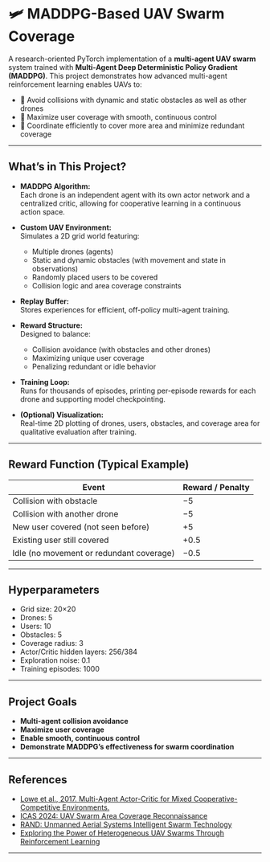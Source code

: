 # 🛩️ MADDPG-Based UAV Swarm Coverage

A research-oriented PyTorch implementation of a **multi-agent UAV swarm** system trained with **Multi-Agent Deep Deterministic Policy Gradient (MADDPG)**. This project demonstrates how advanced multi-agent reinforcement learning enables UAVs to:

- 🚫 Avoid collisions with dynamic and static obstacles as well as other drones
- 📡 Maximize user coverage with smooth, continuous control
- 🤖 Coordinate efficiently to cover more area and minimize redundant coverage

---

## What’s in This Project?

- **MADDPG Algorithm:**  
  Each drone is an independent agent with its own actor network and a centralized critic, allowing for cooperative learning in a continuous action space.

- **Custom UAV Environment:**  
  Simulates a 2D grid world featuring:
  - Multiple drones (agents)
  - Static and dynamic obstacles (with movement and state in observations)
  - Randomly placed users to be covered
  - Collision logic and area coverage constraints

- **Replay Buffer:**  
  Stores experiences for efficient, off-policy multi-agent training.

- **Reward Structure:**  
  Designed to balance:
  - Collision avoidance (with obstacles and other drones)
  - Maximizing unique user coverage
  - Penalizing redundant or idle behavior

- **Training Loop:**  
  Runs for thousands of episodes, printing per-episode rewards for each drone and supporting model checkpointing.

- **(Optional) Visualization:**  
  Real-time 2D plotting of drones, users, obstacles, and coverage area for qualitative evaluation after training.

---

## Reward Function (Typical Example)

| Event                                    | Reward / Penalty |
|-------------------------------------------|------------------|
| Collision with obstacle                   | −5               |
| Collision with another drone              | −5               |
| New user covered (not seen before)        | +5               |
| Existing user still covered               | +0.5             |
| Idle (no movement or redundant coverage)  | −0.5             |

---

## Hyperparameters

- Grid size: 20×20
- Drones: 5  
- Users: 10  
- Obstacles: 5  
- Coverage radius: 3  
- Actor/Critic hidden layers: 256/384  
- Exploration noise: 0.1  
- Training episodes: 1000

---

## Project Goals

- **Multi-agent collision avoidance**  
- **Maximize user coverage**  
- **Enable smooth, continuous control**  
- **Demonstrate MADDPG’s effectiveness for swarm coordination**

---

## References

- [Lowe et al., 2017. Multi-Agent Actor-Critic for Mixed Cooperative-Competitive Environments.](https://arxiv.org/abs/1706.02275)
- [ICAS 2024: UAV Swarm Area Coverage Reconnaissance](https://www.icas.org/icas_archive/icas2024/data/papers/icas2024_0550_paper.pdf)
- [RAND: Unmanned Aerial Systems Intelligent Swarm Technology](https://www.rand.org/content/dam/rand/pubs/research_reports/RRA2300/RRA2380-1/RAND_RRA2380-1.pdf)
- [Exploring the Power of Heterogeneous UAV Swarms Through Reinforcement Learning](https://pdfs.semanticscholar.org/acc1/d8d1c18f119bc4ade25cd1ec5fbc8ece03e6.pdf)

---


